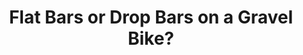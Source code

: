 ---
layout: community
category: community
title: "Flat Bars or Drop Bars on a Gravel Bike?"
description: "Flat bars or drop bars for a gravel bike?  I now ride exclusively flat bars. If you want to know why I like flat bars over drop bars for gravel riding I'd be happy to share. My gravel routes have a lot of singletrack and off-road so flat bar for me atm is better."
isTopLevel: false
isSingleLevel: false
isArticle: false
datePublished: 2022-07-15 18:34:00 +0300
dateModified: 2022-07-15 18:34:00 +0300
published: false
---